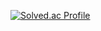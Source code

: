 [![Solved.ac Profile](http://mazassumnida.wtf/api/v2/generate_badge?boj=rlawldbs0911)](https://solved.ac/rlawldbs0911/)
